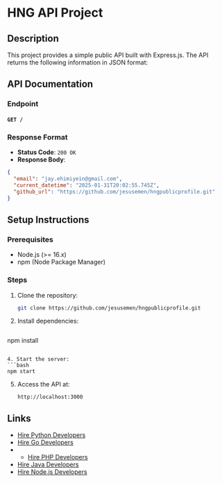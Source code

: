 # HNG API Project

## Description
This project provides a simple public API built with Express.js. The API returns the following information in JSON format:

## API Documentation

### Endpoint
#### `GET /`

### Response Format
- **Status Code**: `200 OK`
- **Response Body**:

```json
{
  "email": "jay.ehimiyein@gmail.com",
  "current_datetime": "2025-01-31T20:02:55.745Z",
  "github_url": "https://github.com/jesusemen/hngpublicprofile.git"
}
```

## Setup Instructions

### Prerequisites
- Node.js (>= 16.x)
- npm (Node Package Manager)

### Steps
1. Clone the repository:
   ```bash
   git clone https://github.com/jesusemen/hngpublicprofile.git
   ```

2. Install dependencies:
   ```bash
npm install
   ```

4. Start the server:
   ```bash
   npm start
   ```

5. Access the API at:
   ```
   http://localhost:3000
   ```

## Links
- [Hire Python Developers](https://hng.tech/hire/python-developers)
- [Hire Go Developers](https://hng.tech/hire/go-developers)
- - [Hire PHP Developers](https://hng.tech/hire/php-developers)
- [Hire Java Developers](https://hng.tech/hire/java-developers)
- [Hire Node.js Developers](https://hng.tech/hire/nodejs-developers)